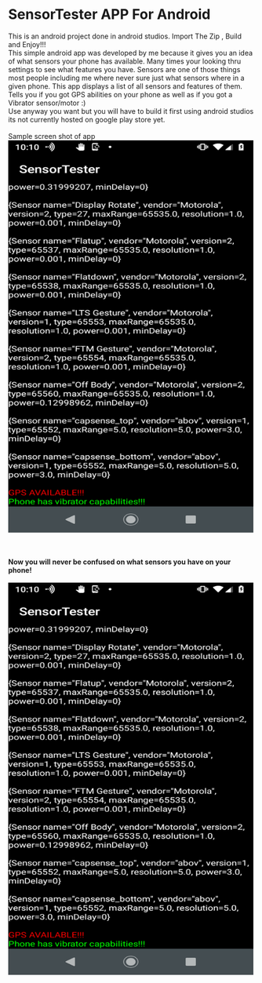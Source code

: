 <h1> SensorTester APP For Android  </h1>

This is an android project done in android studios. Import The Zip , Build and Enjoy!!!
<br>
This simple android app was developed by me because it gives you an idea of what sensors your phone has available. Many times your looking thru settings to see what features you have. Sensors are one of those things most people including me where never sure just what sensors where in a given phone. This app displays a list of all sensors and features of them. Tells you if you got GPS abilities on your phone as well as if you got a Vibrator sensor/motor :)
<br>
Use anyway you want but you will have to build it first using android studios its not currently hosted on google play store yet.
<br>
<br>
Sample screen shot of app <br>
 <img src="ScreenShotOFSensorTester.png" alt="SensorTester" width="500" height="800"> 
 
 <br>
 <br>
 <B>Now you will never be confused on what sensors you have on your phone!</B>
<br>
<br>
 <img src="ScreenShotOFSensorTester.png" alt="SensorTester" width="500" height="800"> 
